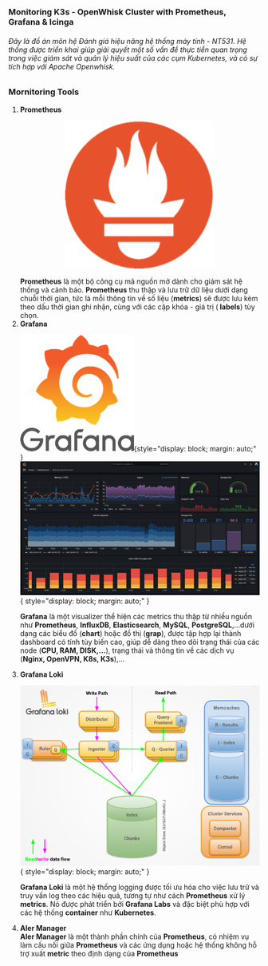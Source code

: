 ### Monitoring K3s - OpenWhisk Cluster with Prometheus, Grafana & Icinga

<h6> Đây là đồ án môn hệ Đánh giá hiệu năng hệ thống máy tính - NT531. Hệ thống được triển khai giúp giải quyết một số vấn đề thực tiễn quan trọng trong việc giám sát và quản lý hiệu suất của các cụm Kubernetes, và có sự tích hợp với Apache Openwhisk.

### Mornitoring Tools
<ol>
  <li><strong>Prometheus </strong></li>
  
  <p align="center">
  <img src="prometheus_logo.png" alt="Prometheus Logo" width="300">
  </p>
  <strong>Prometheus</strong> là một bộ công cụ mã nguồn mở dành cho giám sát hệ thống và cảnh báo. <strong>Prometheus</strong> thu thập và lưu trữ dữ liệu dưới dạng chuỗi thời gian, tức là mỗi thông tin về số liệu (<strong>metrics</strong>) sẽ được lưu kèm theo dấu thời gian ghi nhận, cùng với các cặp khóa - giá trị (<strong> labels</strong>) tùy chọn. 
  <li><strong>Grafana</strong></li>

  ![Grafana Logo](./grafana_prometheus.png){style="display: block; margin: auto;" }
  ![Example Chart](./example_chart.png){ style="display: block; margin: auto;" }

  <strong>Grafana</strong> là một visualizer thể hiện các metrics thu thập từ nhiều nguồn như <strong>Prometheus</strong>, <strong>InfluxDB</strong>, <strong>Elasticsearch</strong>, <strong>MySQL</strong>, <strong>PostgreSQL</strong>,...dưới dạng các biểu đồ (<strong>chart</strong>) hoặc đồ thị (<strong>grap</strong>), được tập hợp lại thành dashboard có tính tùy biến cao, giúp dễ dàng theo dõi trạng thái của các node (<strong>CPU, RAM, DISK,...</strong>), trạng thái và thông tin về các dịch vụ (<strong>Nginx, OpenVPN, K8s, K3s</strong>),...
  <li><strong>Grafana Loki</strong></li>

  ![ Loki Architecture](./grafana_loki.png){ style="display: block; margin: auto;" }

  <strong>Grafana Loki</strong> là một hệ thống logging được tối ưu hóa cho việc lưu trữ và truy vấn log theo các hiệu quả, tương tự như cách <strong>Prometheus</strong> xử lý <strong>metrics</strong>. Nó được phát triển bởi <strong>Grafana Labs</strong> và đặc biệt phù hợp với các hệ thống <strong>container</strong> như <strong>Kubernetes</strong>.
  <li><strong>Aler Manager</strong></li>
  <strong>Aler Manager</strong> là một thành phần chính của <strong>Prometheus</strong>, có nhiệm vụ làm cấu nối giữa <strong>Prometheus</strong> và các ứng dụng hoặc hệ thống không hỗ trợ xuất <strong>metric</strong> theo định dạng của <strong>Prometheus</strong>
</ol>